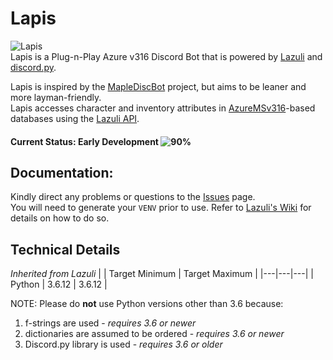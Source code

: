 # Lapis
![Lapis](https://i.imgur.com/EqcM95J.png)  
Lapis is a Plug-n-Play Azure v316 Discord Bot that is powered by [Lazuli](https://github.com/TEAM-SPIRIT-Productions/Lazuli) and [discord.py](https://github.com/Rapptz/discord.py).

Lapis is inspired by the [MapleDiscBot](https://github.com/Bratah123/MapleDiscBot) project, but aims to be leaner and more layman-friendly.  
Lapis accesses character and inventory attributes in [AzureMSv316](https://github.com/SoulGirlJP/AzureV316)-based databases using the [Lazuli API](https://team-spirit-productions.github.io/Lazuli/reference/lazuli/).  


#### Current Status: **Early Development**  ![90%](https://progress-bar.dev/90)

## Documentation:
Kindly direct any problems or questions to the [Issues](https://github.com/TEAM-SPIRIT-Productions/Lapis/issues) page.  
You will need to generate your `VENV` prior to use. Refer to [Lazuli's Wiki](https://github.com/TEAM-SPIRIT-Productions/Lazuli/wiki/Technical-Details#step-1-generate-the-virtual-environment) for details on how to do so.  

## Technical Details
*Inherited from Lazuli*
|  | Target Minimum | Target Maximum |
|---|---|---|
| Python | 3.6.12 | 3.6.12 |

NOTE: Please do **not** use Python versions other than 3.6 because:
1. f-strings are used - *requires 3.6 or newer*
2. dictionaries are assumed to be ordered - *requires 3.6 or newer*
3. Discord.py library is used - *requires 3.6 or older*
